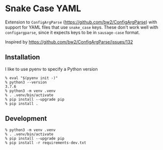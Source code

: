 # Snake Case YAML

Extension to `ConfigArgParse` (https://github.com/bw2/ConfigArgParse) with support for YAML files that use `snake_case` keys.  These don't work well with `configargparse`, since it expects keys to be in `sausage-case` format.

Inspired by https://github.com/bw2/ConfigArgParse/issues/132


## Installation

I like to use pyenv to specify a Python version

    % eval "$(pyenv init -)"
    % python3 --version
    3.7.6
    % python3 -m venv .venv
    % . .venv/bin/activate
    % pip install --upgrade pip
    % pip install .


## Development

    % python3 -m venv .venv
    % . .venv/bin/activate
    % pip install --upgrade pip
    % pip install -r requirements-dev.txt
